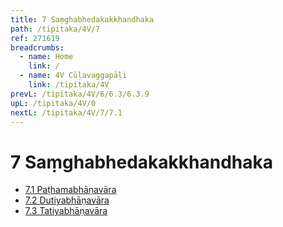 ```yaml
---
title: 7 Saṃghabhedakakkhandhaka
path: /tipitaka/4V/7
ref: 271619
breadcrumbs:
  - name: Home
    link: /
  - name: 4V Cūḷavaggapāḷi
    link: /tipitaka/4V
prevL: /tipitaka/4V/6/6.3/6.3.9
upL: /tipitaka/4V/0
nextL: /tipitaka/4V/7/7.1
---
```


# 7 Saṃghabhedakakkhandhaka

* [7.1 Paṭhamabhāṇavāra](/tipitaka/4V/7/7.1)
* [7.2 Dutiyabhāṇavāra](/tipitaka/4V/7/7.2)
* [7.3 Tatiyabhāṇavāra](/tipitaka/4V/7/7.3)


